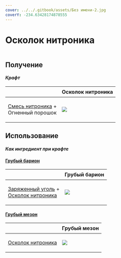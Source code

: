 ```yaml
---
cover: ../../.gitbook/assets/Без имени-2.jpg
coverY: -234.63428174878555
---
```


# Осколок нитроника

<figure><img src="../../.gitbook/assets/nitronic_nugget_128.png" alt=""><figcaption></figcaption></figure>

## Получение

#### _Крафт_

| ㅤ                                                                            |  Осколок нитроника                              |
| ---------------------------------------------------------------------------- | ----------------------------------------------- |
| <p><a href="nitronic_blend.md">Смесь нитроника</a> +<br>Огненный порошок</p> | ![](../../.gitbook/assets/nitronic\_nugget.png) |

## Использование

#### _Как ингредиент при крафте_

#### [Грубый барион](baryon_1.md)

| ㅤ                                                                                                               |  Грубый барион                           |
| --------------------------------------------------------------------------------------------------------------- | ---------------------------------------- |
| <p><a href="empowered_coal.md">Заряженный уголь</a> +<br><a href="nitronic_nugget.md">Осколок нитроника</a></p> | ![](../../.gitbook/assets/baryon\_1.png) |

#### [Грубый мезон](meson_1.md)

| ㅤ                                                         |  Грубый мезон                           |
| --------------------------------------------------------- | --------------------------------------- |
| <p><a href="nitronic_nugget.md">Осколок нитроника</a></p> | ![](../../.gitbook/assets/meson\_1.png) |

